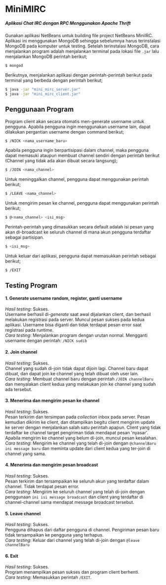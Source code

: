 # MiniMIRC 
##### Aplikasi Chat IRC dengan RPC Menggunakan Apache Thrift

Gunakan aplikasi NetBeans untuk building file project NetBeans MiniIRC. Aplikasi ini menggunakan MongoDB sehingga sebelumnya harus terinstalasi MongoDB pada komputer untuk testing. Setelah terinstalasi MongoDB, cara menjalankan program adalah menjalankan terminal pada lokasi file ```.jar``` lalu menjalankan MongoDB perintah berikut;

```sh
$ mongod 
```

Berikutnya, menjalankan aplikasi dengan perintah-perintah berikut pada terminal yang berbeda dengan perintah berikut;
```sh
$ java -jar "mini_mirc_server.jar"
$ java -jar "mini_mirc_client.jar"
```

## Penggunaan Program
 
Program client akan secara otomatis men-generate username untuk pengguna. Apabila pengguna ingin menggunakan username lain, dapat dilakukan pergantian username dengan command berikut;
```sh
$ /NICK <nama_username_baru>
```
Apabila pengguna ingin berpartisipasi dalam channel, maka pengguna dapat memasuki ataupun membuat channel sendiri dengan perintah berikut (Channel yang tidak ada akan dibuat secara langsung);
```sh
$ /JOIN <nama_channel>
```
Untuk meninggalkan channel, pengguna dapat menggunakan perintah berikut;
```sh
$ /LEAVE <nama_channel>
```
Untuk mengirim pesan ke channel, pengguna dapat menggunakan perintah berikut;
```sh
$ @<nama_channel> <isi_msg>
```
Perintah-perintah yang dimasukkan secara default adalah isi pesan yang akan di-broadcast ke seluruh channel di mana akun pengguna terdaftar sebagai partisipan. 
```sh
$ <isi_msg>
```
Untuk keluar dari aplikasi, pengguna dapat memasukkan perintah sebagai berikut;
```sh
$ /EXIT
```


## Testing Program
#### 1. Generate username random, register, ganti username  
*Hasil testing*: Sukses.  
Username berhasil di-*generate* saat awal dijalankan client, dan berhasil melakukan registrasi pada server. Muncul pesan sukses pada kedua aplikasi. Username bisa diganti dan tidak terdapat pesan error saat registrasi pada runtime.  
*Cara testing*: Menjalankan program dengan urutan normal. Mengganti username dengan perintah: ```/NICK sudib```
#### 2. Join channel  
*Hasil testing*: Sukses.  
Channel yang sudah di-join tidak dapat dijoin lagi. Channel baru dapat dibuat, dan dapat join ke channel yang telah dibuat oleh user lain.  
*Cara testing*: Membuat channel baru dengan perintah ```/JOIN channelBaru``` dan menyalakan client kedua yang melakukan join ke channel yang sudah ada tersebut.
#### 3. Menerima dan mengirim pesan ke channel  
*Hasil testing*: Sukses.   
Pesan terkirim dan tersimpan pada *collection* inbox pada server. Pesan kemudian dikirim ke client, dan ditampilkan begitu client mengirim update ke server dengan menjalankan salah satu perintah apapun. Client yang tidak terdaftar ke channel target pengiriman tidak mendapat pesan 'nyasar'. Apabila mengirim ke channel yang belum di-join, muncul pesan kesalahan.   
*Cara testing*: Mengirim ke channel yang telah di-join dengan ```@channelBaru ini message baru``` dan meminta update dari client kedua yang ter-join di channel yang sama.
#### 4. Menerima dan mengirim pesan broadcast  
*Hasil testing*: Sukses.  
Pesan terkirim dan tersampaikan ke seluruh akun yang terdaftar dalam channel. Tidak terdapat pesan error.   
*Cara testing*: Mengirim ke seluruh channel yang telah di-join dengan penggunaan ```ini isi message broadcast``` dan client yang terdaftar di channel-channel sama mendapat message broadcast tersebut.
#### 5. Leave channel  
*Hasil testing*: Sukses.  
Pengguna dihapus dari daftar pengguna di channel. Pengiriman pesan baru tidak tersampaikan ke pengguna yang terhapus.   
*Cara testing*: Keluar dari channel yang telah di-join dengan ```@leave channelBaru```
#### 6. Exit   
*Hasil testing*: Sukses.  
Program menampilkan pesan sukses dan program client berhenti.   
*Cara testing*: Memasukkan perintah ```/EXIT```.